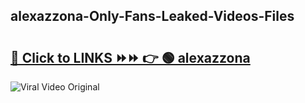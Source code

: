 
 ## alexazzona-Only-Fans-Leaked-Videos-Files

# <h2><a href="https://mediaupload.pro?alexazzona">🔗 Click to LINKS ⏩⏩ 👉 🟢 alexazzona </a></h2>

<a href="https://mediaupload.pro?alexazzona" rel="nofollow" data-target="animated-image.originalLink"><img src="https://i.ibb.co.com/xMMVF88/686577567.gif" alt="Viral Video Original" style="max-width: 100%; display: inline-block;" data-target="animated-image.originalImage"></a>